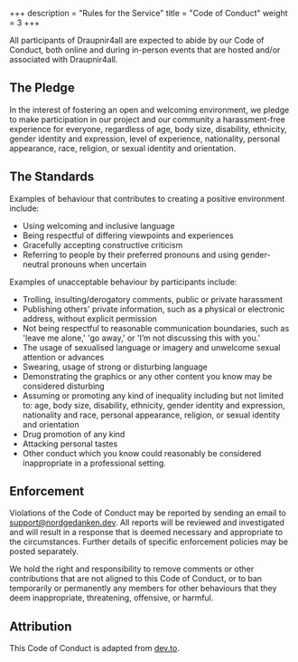 +++
description = "Rules for the Service"
title = "Code of Conduct"
weight = 3
+++

All participants of Draupnir4all are expected to abide by our Code of Conduct, both online and during in-person events that are hosted and/or associated with Draupnir4all.

## The Pledge

In the interest of fostering an open and welcoming environment, we pledge to make participation in our project and our community a harassment-free experience for everyone, regardless of age, body size, disability, ethnicity, gender identity and expression, level of experience, nationality, personal appearance, race, religion, or sexual identity and orientation.

## The Standards

Examples of behaviour that contributes to creating a positive environment include:

- Using welcoming and inclusive language
- Being respectful of differing viewpoints and experiences
- Gracefully accepting constructive criticism
- Referring to people by their preferred pronouns and using gender-neutral pronouns when uncertain

Examples of unacceptable behaviour by participants include:

- Trolling, insulting/derogatory comments, public or private harassment
- Publishing others' private information, such as a physical or electronic address, without explicit permission
- Not being respectful to reasonable communication boundaries, such as 'leave me alone,' 'go away,' or 'I’m not discussing this with you.'
- The usage of sexualised language or imagery and unwelcome sexual attention or advances
- Swearing, usage of strong or disturbing language
- Demonstrating the graphics or any other content you know may be considered disturbing
- Assuming or promoting any kind of inequality including but not limited to: age, body size, disability, ethnicity, gender identity and expression, nationality and race, personal appearance, religion, or sexual identity and orientation
- Drug promotion of any kind
- Attacking personal tastes
- Other conduct which you know could reasonably be considered inappropriate in a professional setting.

## Enforcement

Violations of the Code of Conduct may be reported by sending an email to <support@nordgedanken.dev>. All reports will be reviewed and investigated and will result in a response that is deemed necessary and appropriate to the circumstances. Further details of specific enforcement policies may be posted separately.

We hold the right and responsibility to remove comments or other contributions that are not aligned to this Code of Conduct, or to ban temporarily or permanently any members for other behaviours that they deem inappropriate, threatening, offensive, or harmful.

## Attribution

This Code of Conduct is adapted from [dev.to](https://dev.to).
